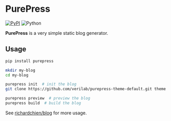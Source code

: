 # PurePress

[![PyPI](https://img.shields.io/pypi/v/purepress.svg)](https://pypi.python.org/pypi/purepress)
![Python](https://img.shields.io/badge/python-3.6%2B-blue.svg)

**PurePress** is a very simple static blog generator.

## Usage

```bash
pip install purepress

mkdir my-blog
cd my-blog

purepress init  # init the blog
git clone https://github.com/verilab/purepress-theme-default.git theme  # install a theme

purepress preview  # preview the blog
purepress build  # build the blog
```

See [richardchien/blog](https://github.com/richardchien/blog) for more usage.
